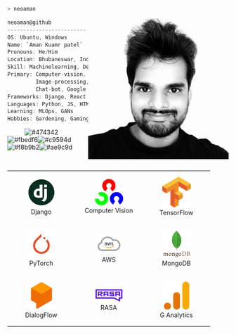 <!--
### Hi there 👋
Here are some ideas to get you started:

- 🔭 I’m currently working on ...
- 🌱 I’m currently learning ...
- 👯 I’m looking to collaborate on ...
- 🤔 I’m looking for help with ...
- 💬 Ask me about ...
- 📫 How to reach me: ...
- 😄 Pronouns: ...
- ⚡ Fun fact: ...
-->
```zsh
> neoaman
```

<img align="right" src="/DP.jpg" alt="Aman Patel" width="320" /> 

```csharp
neoaman@github
-------------------------
OS: Ubuntu, Windows
Name: `Aman Kuamr patel`
Pronouns: He/Him
Location: Bhubaneswar, India
Skill: Machinelearning, Deeplearning
Primary: Computer-vision, Natural Language Processing
         Image-processing, Optical Character Recognition
         Chat-bot, Google Analytics
Frameworks: Django, React
Languages: Python, JS, HTML, CSS
Learning: MLOps, GANs
Hobbies: Gardening, Gaming
```
<p align="left">
  &nbsp; &nbsp; &nbsp; &nbsp; &nbsp;
  <img alt="#474342" src="https://via.placeholder.com/15/474342/000000?text=+" width="25" height="20" /><img alt="#fbedf6" src="https://via.placeholder.com/15/fbedf6/000000?text=+" width="25" height="20" /><img alt="#c9594d" src="https://via.placeholder.com/15/c9594d/000000?text=+" width="25" height="20" /><img alt="#f8b9b2" src="https://via.placeholder.com/15/f8b9b2/000000?text=+" width="25" height="20" /><img alt="#ae9c9d" src="https://via.placeholder.com/15/ae9c9d/000000?text=+" width="25" height="20" />
</p>

<br/>

<div align="center">
    <table align="left">
        <tr>
            <td align="center" width="140" height="112.43">
                <img src="icons/django.jpg" width="65px"/>
                <br /> Django
            </td>
            <td align="center" width="140" height="112.43">
                <img src="icons/open cv.png" width="65px"/>
                <br /> Computer Vision
            </td>
            <td align="center" width="140" height="112.43">
                <img src="icons/TensorFlow.png" width="65px"/>
                <br /> TensorFlow
            </td>
        </tr>
        <tr>
            <td align="center" width="140" height="112.43">
                <img src="icons/PyTorch.png" width="65px"/>
                <br /> PyTorch
            </td>
            <td align="center" width="140" height="112.43">
                <img src="icons/aws.png" width="65px"/>
                <br /> AWS
            </td>
            <td align="center" width="140" height="112.43">
                <img src="icons/Mongo.png" width="65px"/>
                <br /> MongoDB
            </td>
        </tr>
        <tr>
            <td align="center" width="140" height="112.43">
                <img src="icons/DialogFlow.png" width="65px"/>
                <br /> DialogFlow
            </td>
            <td align="center" width="140" height="112.43">
                <img src="icons/RASA.png" width="65px"/>
                <br /> RASA
            </td>
            <td align="center" width="140" height="112.43">
                <img src="icons/analytics.png" width="65px"/>
                <br /> G Analytics
            </td>
        </tr>
    </table>
<!--     <img src="svg/artificialintelligence.svg" height="225px"/> -->
</div>

<br>

<!-- <img align="left" src="svg/webdevelopment.svg" height="277px"/> -->

```csharp
    System Information
    ------------------------------------------
    OS: Windows 11
    Version: 10.0.22000.176
    Shell: cmd
    Resolution: 1920x1080
    Theme: Dark
    CPU: Intel Core i5 8265U @ 1.60GHz
    GPU: Nvidia MX 130
```
